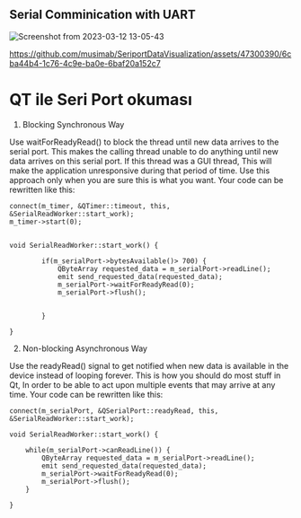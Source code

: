 ## Serial Comminication with UART 


![Screenshot from 2023-03-12 13-05-43](https://user-images.githubusercontent.com/47300390/224537964-0fb793f7-1987-4c0b-aa2b-99dcf7e64bc0.png)


https://github.com/musimab/SeriportDataVisualization/assets/47300390/6cba44b4-1c76-4c9e-ba0e-6baf20a152c7


# QT ile Seri Port okuması
1. Blocking Synchronous Way

Use waitForReadyRead() to block the thread until new data arrives to the serial port. This makes the calling thread unable to do anything until new data arrives on this serial port. If this thread was a GUI thread, This will make the application unresponsive during that period of time. Use this approach only when you are sure this is what you want. Your code can be rewritten like this:

```
connect(m_timer, &QTimer::timeout, this, &SerialReadWorker::start_work);
m_timer->start(0);


void SerialReadWorker::start_work() {

        if(m_serialPort->bytesAvailable()> 700) {
            QByteArray requested_data = m_serialPort->readLine();
            emit send_requested_data(requested_data);
            m_serialPort->waitForReadyRead(0);
            m_serialPort->flush();


        }

}

```

2. Non-blocking Asynchronous Way

Use the readyRead() signal to get notified when new data is available in the device instead of looping forever. This is how you should do most stuff in Qt, In order to be able to act upon multiple events that may arrive at any time. Your code can be rewritten like this:

```
connect(m_serialPort, &QSerialPort::readyRead, this, &SerialReadWorker::start_work);

void SerialReadWorker::start_work() {

    while(m_serialPort->canReadLine()) {
        QByteArray requested_data = m_serialPort->readLine();
        emit send_requested_data(requested_data);
        m_serialPort->waitForReadyRead(0);
        m_serialPort->flush();
    }

}

```





